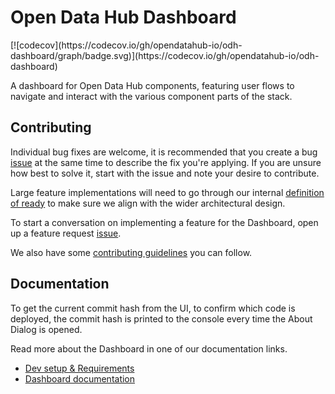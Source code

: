 [Dev setup & Requirements]: docs/dev-setup.md
[Dashboard documentation]: docs/README.md
[contributing guidelines]: CONTRIBUTING.md
[issue]: https://github.com/opendatahub-io/odh-dashboard/issues/new/choose
[definition of ready]: docs/definition-of-ready.md

# Open Data Hub Dashboard

<!-- Final test for Cypress E2E workflow trigger fixes --> [![codecov](https://codecov.io/gh/opendatahub-io/odh-dashboard/graph/badge.svg)](https://codecov.io/gh/opendatahub-io/odh-dashboard)

A dashboard for Open Data Hub components, featuring user flows to navigate and interact with the various component parts of the stack.

## Contributing

Individual bug fixes are welcome, it is recommended that you create a bug [issue] at the same time to describe the fix you're applying. If you are unsure how best to solve it, start with the issue and note your desire to contribute.

Large feature implementations will need to go through our internal [definition of ready] to make sure we align with the wider architectural design. 

To start a conversation on implementing a feature for the Dashboard, open up a feature request [issue].

We also have some [contributing guidelines] you can follow.

## Documentation

To get the current commit hash from the UI, to confirm which code is deployed, the commit hash is printed to the console every time the About Dialog is opened.

Read more about the Dashboard in one of our documentation links.

* [Dev setup & Requirements]
* [Dashboard documentation]
